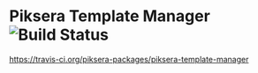 # Piksera Template Manager ![Build Status](https://api.travis-ci.org/piksera-packages/piksera-template-manager.svg?branch=master)
https://travis-ci.org/piksera-packages/piksera-template-manager
